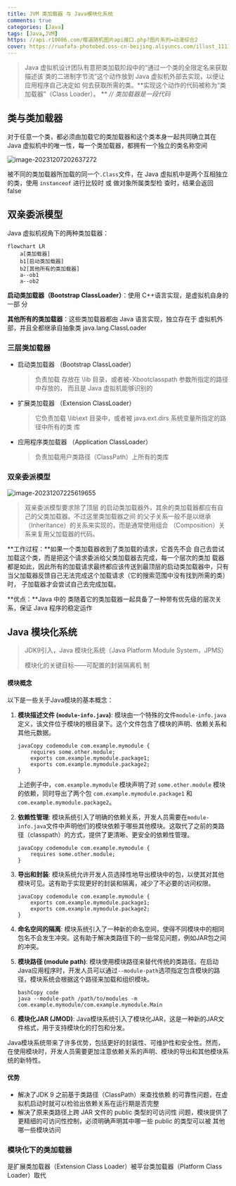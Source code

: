 ```yaml
---
title: JVM 类加载器 与 Java模块化系统
comments: true
categories: [Java]
tags: [Java,JVM]
https: //api.r10086.com/樱道随机图片api接口.php?图片系列=动漫综合2
cover: https://ruafafa-photobed.oss-cn-beijing.aliyuncs.com/illust_111121482_20230925_001424.jpg
---
```

> Java 虚拟机设计团队有意把类加载阶段中的“通过一个类的全限定名来获取描述该 类的二进制字节流”这个动作放到 Java 虚拟机外部去实现，以便让应用程序自己决定如 何去获取所需的类。**实现这个动作的代码被称为“类加载器”（Class Loader）。 **  *// 类加载器是一段代码*

## 类与类加载器

对于任意一个类，都必须由加载它的类加载器和这个类本身一起共同确立其在 Java 虚拟机中的唯一性，每一个类加载器，都拥有一个独立的类名称空间

![image-20231207202637272](https://ruafafa-photobed.oss-cn-beijing.aliyuncs.com/image-20231207202637272.png)

被不同的类加载器所加载的同一个`.Class`文件，在 Java 虚拟机中是两个互相独立的类，使用 `instanceof` 进行比较时 或 做对象所属类型检 查时，结果会返回 false

## 双亲委派模型

Java 虚拟机视角下的两种类加载器：

```mermaid
flowchart LR
    a[类加载器]
    b1[启动类加载器]
    b2[其他所有的类加载器]
    a--ob1
    a--ob2
```

**启动类加载器（Bootstrap ClassLoader）**：使用 C++语言实现，是虚拟机自身的一部 分

**其他所有的类加载器**：这些类加载器都由 Java 语言实现，独立存在于 虚拟机外部，并且全都继承自抽象类 java.lang.ClassLoader

##### 

### 三层类加载器

- 启动类加载器 （Bootstrap ClassLoader）

  > 负责加载 存放在 \lib 目录，或者被-Xbootclasspath 参数所指定的路径中存放的， 而且是 Java 虚拟机能够识别的

- 扩展类加载器 （Extension ClassLoader）

  > 它负责加载 \lib\ext 目录中，或者被 java.ext.dirs 系统变量所指定的路径中所有的类 库

- 应用程序类加载器 （Application ClassLoader）

  > 负责加载用户类路径（ClassPath）上所有的类库

### 双亲委派模型

![image-20231207225619655](https://ruafafa-photobed.oss-cn-beijing.aliyuncs.com/image-20231207225619655.png)

> 双亲委派模型要求除了顶层 的启动类加载器外，其余的类加载器都应有自己的父类加载器。不过这里类加载器之间 的父子关系一般不是以继承（Inheritance）的关系来实现的，而是通常使用组合 （Composition）关系来复用父加载器的代码。

**工作过程：**如果一个类加载器收到了类加载的请求，它首先不会 自己去尝试加载这个类，而是把这个请求委派给父类加载器去完成，每一个层次的类加 载器都是如此，因此所有的加载请求最终都应该传送到最顶层的启动类加载器中，只有 当父加载器反馈自己无法完成这个加载请求（它的搜索范围中没有找到所需的类）时， 子加载器才会尝试自己去完成加载。

**优点：**Java 中的 类随着它的类加载器一起具备了一种带有优先级的层次关系，保证 Java 程序的稳定运作



## Java 模块化系统

> JDK9引入，Java 模块化系统（Java Platform Module System，JPMS）
>
> 模块化的关键目标——可配置的封装隔离机 制

#### 模块概念

以下是一些关于Java模块的基本概念：

1. **模块描述文件 (`module-info.java`)**: 模块由一个特殊的文件`module-info.java`定义，该文件位于模块的根目录下。这个文件包含了模块的声明、依赖关系和其他元数据。

   ```
   javaCopy codemodule com.example.mymodule {
       requires some.other.module;
       exports com.example.mymodule.package1;
       exports com.example.mymodule.package2;
   }
   ```

   上述例子中，`com.example.mymodule` 模块声明了对 `some.other.module` 模块的依赖，同时导出了两个包 `com.example.mymodule.package1` 和 `com.example.mymodule.package2`。

2. **依赖性管理**: 模块系统引入了明确的依赖关系，开发人员需要在`module-info.java`文件中声明他们的模块依赖于哪些其他模块。这取代了之前的类路径（classpath）的方式，提供了更清晰、更安全的依赖性管理。

   ```
   javaCopy codemodule com.example.mymodule {
       requires some.other.module;
   }
   ```

3. **导出和封装**: 模块系统允许开发人员选择性地导出模块中的包，以使其对其他模块可见。这有助于实现更好的封装和隔离，减少了不必要的访问权限。

   ```
   javaCopy codemodule com.example.mymodule {
       exports com.example.mymodule.package1;
       exports com.example.mymodule.package2;
   }
   ```

4. **命名空间的隔离**: 模块系统引入了一种新的命名空间，使得不同模块中的相同包名不会发生冲突。这有助于解决类路径下的一些常见问题，例如JAR包之间的冲突。

5. **模块路径 (module path)**: 模块使用模块路径来替代传统的类路径。在启动Java应用程序时，开发人员可以通过`--module-path`选项指定包含模块的路径，模块系统会根据这个路径来加载和组织模块。

   ```
   bashCopy code
   java --module-path /path/to/modules -m com.example.mymodule/com.example.mymodule.Main
   ```

6. **模块化JAR (JMOD)**: Java模块系统引入了模块化JAR，这是一种新的JAR文件格式，用于支持模块化的打包和分发。

Java模块系统带来了许多优势，包括更好的封装性、可维护性和安全性。然而，在使用模块时，开发人员需要更加注意依赖关系的声明、模块的导出和其他模块系统的新特性。

#### 优势

- 解决了JDK 9 之前基于类路径（ClassPath）来查找依赖 的可靠性问题，在虚拟机启动时就可以检验出依赖关系在运行期是否完整
- 解决了原来类路径上跨 JAR 文件的 public 类型的可访问性 问题，模块提供了更精细的可访问性控制，必须明确声明其中哪一些 public 的类型可以被 其他哪一些模块访问



### 模块化下的类加载器

是扩展类加载器（Extension Class Loader）被平台类加载器（Platform Class  Loader）取代